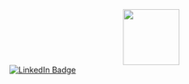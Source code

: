 <div id="header" align="center">
  <img src="https://i.giphy.com/media/v1.Y2lkPTc5MGI3NjExOW9sdjB5ZXd2dDRobWs5aDR0Nm5lemsxYWxleWFiazl0anF0dWk4ZSZlcD12MV9pbnRlcm5hbF9naWZfYnlfaWQmY3Q9cw/WIQ0N0OUvei1OW1h9Z/giphy.gif" width="100" height="100"/>
</div>
<div id="badges">
  <a href="https://www.linkedin.com/in/celia-pena/">
    <img src="https://img.shields.io/badge/LinkedIn-blue?style=for-the-badge&logo=linkedin&logoColor=white" alt="LinkedIn Badge"/>
  </a>
</div>


